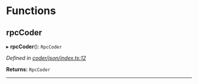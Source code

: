 

# Functions

<a id="rpccoder"></a>

##  rpcCoder

▸ **rpcCoder**(): `RpcCoder`

*Defined in [coder/json/index.ts:12](https://github.com/polkadot-js/api/blob/67f625b/packages/rpc-provider/src/coder/json/index.ts#L12)*

**Returns:** `RpcCoder`

___

